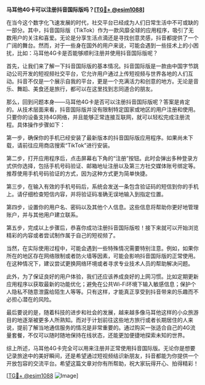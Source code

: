 **马耳他4G卡可以注册抖音国际版吗？[[TG💪+ @esim1088](https://t.me/s/esim1088)]**

在当今这个数字化飞速发展的时代，社交平台已经成为人们日常生活中不可或缺的一部分。其中，抖音国际版（TikTok）作为一款风靡全球的应用程序，吸引了无数用户的关注和喜爱。无论是分享生活点滴还是寻找创意灵感，抖音都提供了一个广阔的舞台。然而，对于一些身在国外的用户来说，可能会遇到一些技术上的小困扰，比如：马耳他4G卡是否能够顺利注册并使用抖音国际版呢？

首先，让我们来了解一下抖音国际版的基本情况。抖音国际版是一款由中国字节跳动公司开发的短视频社交平台，它允许用户通过上传短视频与世界各地的人们互动。抖音不仅是一个展示自我的平台，更是一个充满活力和创意的地方。无论是音乐、舞蹈、美食还是旅行，都可以在这里找到志同道合的朋友。

那么，回到问题本身——马耳他4G卡是否可以注册抖音国际版呢？答案是肯定的。从技术层面来看，抖音国际版并没有限制特定国家或地区的用户注册和使用。只要你的设备支持4G网络，并且能够正常连接互联网，就可以轻松完成注册流程。具体操作步骤如下：

第一步，确保你的手机已经安装了最新版本的抖音国际版应用程序。如果尚未下载，请前往应用商店搜索“TikTok”进行安装。

第二步，打开应用程序后，点击屏幕右下角的“注册”按钮。此时会弹出多种登录方式供你选择，包括手机号码验证、邮箱地址注册以及第三方社交媒体账号绑定等。推荐使用手机号码验证的方式，因为这种方式更为简单快捷。

第三步，在输入有效的手机号码后，系统会发送一条包含验证码的短信到你的手机上。请仔细检查短信内容，并将验证码准确无误地输入到指定位置。

第四步，设置你的用户名、密码以及其他个人信息。这些信息将帮助你更好地管理账户，并与其他用户建立联系。

第五步，完成以上步骤后，恭喜你成功注册抖音国际版啦！接下来就可以开始浏览精彩的内容或者尝试制作属于自己的短视频了。

当然，在实际使用过程中，可能会遇到一些特殊情况需要特别注意。例如，如果你所在的地区存在网络限制或者防火墙等因素，可能会影响抖音国际版的正常使用。在这种情况下，建议尝试更换网络环境或者寻求专业技术人员的帮助解决问题。

此外，为了保证良好的用户体验，我们还应该养成良好的上网习惯。比如定期更新应用程序以获取最新的功能优化；避免在公共Wi-Fi环境下输入敏感信息；保护个人隐私不随意泄露给陌生人等等。只有这样，才能真正享受到抖音带来的乐趣而不必担心潜在的风险。

最后要说的是，随着科技的进步和社会的发展，越来越多像马耳他这样的小众旅游目的地逐渐被更多人所熟知。而对于计划前往这些地方旅行或者长期居住的人来说，提前了解当地通信服务的情况是非常重要的。通过购买一张适合自己的4G流量套餐，不仅可以随时随地保持在线状态，还能更加便捷地探索未知的世界。

综上所述，马耳他4G卡完全可以用来注册并正常使用抖音国际版。无论你是想要记录旅途中的美好瞬间，还是希望通过短视频结识新朋友，抖音都能为你提供一个开放包容的交流平台。希望这篇文章对你有所帮助，祝大家玩得开心、拍得精彩！

[[TG💪+ @esim1088](https://t.me/s/esim1088) ![Image](https://i.postimg.cc/4NQfJmqS/Snipaste-2025-05-13-00-14-12.png)]